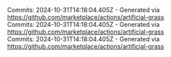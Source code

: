 Commits: 2024-10-31T14:18:04.405Z - Generated via https://github.com/marketplace/actions/artificial-grass
<br>
Commits: 2024-10-31T14:18:04.405Z - Generated via https://github.com/marketplace/actions/artificial-grass
<br>
Commits: 2024-10-31T14:18:04.405Z - Generated via https://github.com/marketplace/actions/artificial-grass
<br>
